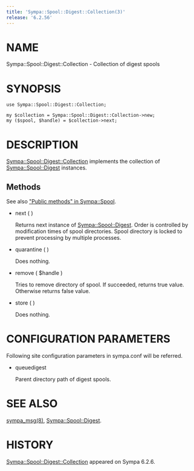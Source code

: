 ```yaml
---
title: 'Sympa::Spool::Digest::Collection(3)'
release: '6.2.56'
---
```


# NAME

Sympa::Spool::Digest::Collection - Collection of digest spools

# SYNOPSIS

    use Sympa::Spool::Digest::Collection;
    
    my $collection = Sympa::Spool::Digest::Collection->new;
    my ($spool, $handle) = $collection->next;

# DESCRIPTION

[Sympa::Spool::Digest::Collection](./Sympa-Spool-Digest-Collection.3.md) implements the collection of
[Sympa::Spool::Digest](./Sympa-Spool-Digest.3.md) instances.

## Methods

See also ["Public methods" in Sympa::Spool](./Sympa-Spool.3.md#public-methods).

- next ( )

    Returns next instance of [Sympa::Spool::Digest](./Sympa-Spool-Digest.3.md).
    Order is controlled by modification times of spool directories.
    Spool directory is locked to prevent processing by multiple processes.

- quarantine ( )

    Does nothing.

- remove ( $handle )

    Tries to remove directory of spool.
    If succeeded, returns true value.
    Otherwise returns false value.

- store (  )

    Does nothing.

# CONFIGURATION PARAMETERS

Following site configuration parameters in sympa.conf will be referred.

- queuedigest

    Parent directory path of digest spools.

# SEE ALSO

[sympa\_msg(8)](./sympa_msg.8.md), [Sympa::Spool::Digest](./Sympa-Spool-Digest.3.md).

# HISTORY

[Sympa::Spool::Digest::Collection](./Sympa-Spool-Digest-Collection.3.md) appeared on Sympa 6.2.6.
